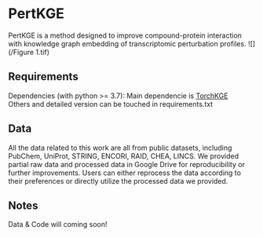 # PertKGE
PertKGE is a method designed to improve compound-protein interaction with knowledge graph embedding of transcriptomic perturbation profiles. 
![](/Figure 1.tif)

## Requirements
Dependencies (with python >= 3.7): 
Main dependencie is [TorchKGE](https://github.com/torchkge-team/torchkge/tree/master)  
Others and detailed version can be touched in requirements.txt

## Data
All the data related to this work are all from public datasets, including PubChem, UniProt, STRING, ENCORI, RAID, CHEA, LINCS. We provided partial raw data and processed data in Google Drive for reproducibility or further improvements. Users can either reprocess the data according to their preferences or directly utilize the processed data we provided.

## Notes
Data & Code will coming soon!
